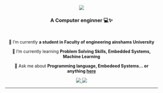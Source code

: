 <h1 align="center">
    <img src="https://readme-typing-svg.herokuapp.com/?font=Righteous&color=FF69B4&size=35&center=true&vCenter=true&width=500&height=70&duration=4000&lines=Hi+There!+👋;+I'm+shahed+Mohamed!;" />
</h1>

<h3 align="center">A Computer enginner 💻✨ </h3>

<br/>

<div align="center">
 
 🔭 I’m currently  **a student in Faculty of engineering ainshams University**
 
 🌱 I’m currently learning **Problem Solving Skills, Embedded Systems, Machine Learning**

💬 Ask me about **Programming language, Embedeed Systems... or anything [here](https://github.com/salesp07/salesp07/issues)**


 </div>
 
<div align="center"> 
  <a href="mailto:2100898@eng.asu.edu.eg">
    <img src="https://img.shields.io/badge/Gmail-333333?style=for-the-badge&logo=gmail&logoColor=red" />
  </a>
  <a href="https://linkedin.com/in/shahd-mohamed-2ab8bb315" target="_blank">
    <img src="https://img.shields.io/badge/LinkedIn-0077B5?style=for-the-badge&logo=linkedin&logoColor=white" target="_blank" />
  </a>


 <hr/>

